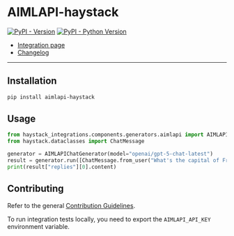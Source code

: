 # AIMLAPI-haystack

[![PyPI - Version](https://img.shields.io/pypi/v/aimlapi-haystack.svg)](https://pypi.org/project/aimlapi-haystack)
[![PyPI - Python Version](https://img.shields.io/pypi/pyversions/aimlapi-haystack.svg)](https://pypi.org/project/aimlapi-haystack)

- [Integration page](https://haystack.deepset.ai/integrations/aimlapi)
- [Changelog](https://github.com/deepset-ai/haystack-core-integrations/blob/main/integrations/aimlapi/CHANGELOG.md)

---

## Installation

```bash
pip install aimlapi-haystack
```

## Usage

```python
from haystack_integrations.components.generators.aimlapi import AIMLAPIChatGenerator
from haystack.dataclasses import ChatMessage

generator = AIMLAPIChatGenerator(model="openai/gpt-5-chat-latest")
result = generator.run([ChatMessage.from_user("What's the capital of France?")])
print(result["replies"][0].content)
```

## Contributing

Refer to the general [Contribution Guidelines](https://github.com/deepset-ai/haystack-core-integrations/blob/main/CONTRIBUTING.md).

To run integration tests locally, you need to export the `AIMLAPI_API_KEY` environment variable.
